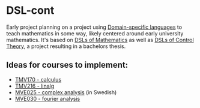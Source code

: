 # DSL-cont 
Early project planning on a project using [Domain-specific languages](https://en.wikipedia.org/wiki/Domain-specific_language) to teach mathematics in some way, likely centered around early university mathematics. 
It's based on [DSLs of Mathematics](https://Github.com/DSLsofMath/DSLsofMath) as well as [DSLs of Control Theory](https://github.com/simonhagglund/DATX02-dsl), a project resulting in a bachelors thesis. 


## Ideas for courses to implement: 
- [TMV170 - calculus](https://chalmers.instructure.com/courses/8879/assignments/syllabus)
- [TMV216 - linalg](https://chalmers.instructure.com/courses/7302/assignments/syllabus)
- [MVE025 - complex analysis](https://chalmers.instructure.com/courses/7422) (in Swedish) 
- [MVE030 - fourier analysis](https://chalmers.instructure.com/courses/8882/assignments/syllabus)

